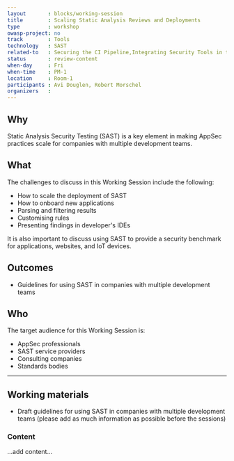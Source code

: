 ```yaml
---
layout       : blocks/working-session
title        : Scaling Static Analysis Reviews and Deployments
type         : workshop
owasp-project: no
track        : Tools
technology   : SAST
related-to   : Securing the CI Pipeline,Integrating Security Tools in the SDL
status       : review-content
when-day     : Fri
when-time    : PM-1
location     : Room-1
participants : Avi Douglen, Robert Morschel
organizers   :
---
```


## Why

Static Analysis Security Testing (SAST) is a key element in making AppSec practices scale for companies with multiple development teams.

## What

The challenges to discuss in this Working Session include the following:

 - How to scale the deployment of SAST
 - How to onboard new applications
 - Parsing and filtering results
 - Customising rules
 - Presenting findings in developer's IDEs

It is also important to discuss using SAST to provide a security benchmark for applications, websites, and IoT devices.

## Outcomes

- Guidelines for using SAST in companies with multiple development teams

## Who

The target audience for this Working Session is:

 - AppSec professionals
 - SAST service providers
 - Consulting companies
 - Standards bodies
 
 --- 

## Working materials

- Draft guidelines for using SAST in companies with multiple development teams 
(please add as much information as possible before the sessions)

### Content

...add content...
